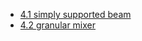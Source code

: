 -   [4.1 simply supported beam](app://obsidian.md/4.1_simply_supported.md)
-   [4.2 granular mixer](app://obsidian.md/4.2_granular.md)